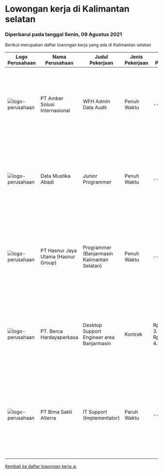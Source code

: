 
  # Lowongan kerja di Kalimantan selatan

  ### Diperbarui pada tanggal Senin, 09 Agustus 2021

  Berikut merupakan daftar lowongan kerja yang ada di Kalimantan selatan

  |Logo Perusahaan | Nama Perusahaan | Judul Pekerjaan | Jenis Pekerjaan | Gaji Pekerjaan | Lokasi | Deskripsi | Tanggal diunggah | Pranala |
  | -------------- | --------------- | --------------- | --------- | --------- | -------------- | ------- | ----------- | ----------- |
  |![logo-perusahaan](https://us.123rf.com/450wm/pavelstasevich/pavelstasevich1811/pavelstasevich181101027/112815900-stock-vector-no-image-available-icon-flat-vector.jpg?ver=6)|PT Amber Solusi Internasional|WFH Admin Data Audit|Penuh Waktu|---|Bali|Job Responsibilities: Data extraction, preparation, formula-calculation, formatting, cleaning up (this can be for item master data, pricing, customer...|Rabu, 04 Agustus 2021|https://www.jobstreet.co.id/id/job/wfh-admin-data-audit-3592720?token=0~3304ff13-098d-44c0-ad52-c3d75da1ddf5&sectionRank=1&jobId=jobstreet-id-job-3592720|
|![logo-perusahaan](https://image-service-cdn.seek.com.au/3e5fecba6d669c5692a95e963ae9050983e92375/ee4dce1061f3f616224767ad58cb2fc751b8d2dc)|Data Mustika Abadi|Junior Programmer|Penuh Waktu|---|Banjarmasin|Persyaratan: Menguasai JS,PHP, CSS Menguasai database Mssql Server &amp; MySql Mampu dan bisa dengan RadStudio 10.3 menjadi nilai plus Mampu dan bisa...|Selasa, 03 Agustus 2021|https://www.jobstreet.co.id/id/job/junior-programmer-3592100?token=0~3304ff13-098d-44c0-ad52-c3d75da1ddf5&sectionRank=2&jobId=jobstreet-id-job-3592100|
|![logo-perusahaan](https://image-service-cdn.seek.com.au/ce6f66b5ddea48c0961eddc201a535616844de99/ee4dce1061f3f616224767ad58cb2fc751b8d2dc)|PT Hasnur Jaya Utama (Hasnur Group)|Programmer (Banjarmasin Kalimantan Selatan)|Penuh Waktu|---|Banjarmasin|Job Descriptions:  Develops code and creates customized applications to enhance product based on business needs Investigates and resolves matters of...|Rabu, 04 Agustus 2021|https://www.jobstreet.co.id/id/job/programmer-banjarmasin-kalimantan-selatan-3592525?token=0~3304ff13-098d-44c0-ad52-c3d75da1ddf5&sectionRank=3&jobId=jobstreet-id-job-3592525|
|![logo-perusahaan](https://image-service-cdn.seek.com.au/0c900ac2b5b1a2cf9bee651ce5d069e68ff14c92/ee4dce1061f3f616224767ad58cb2fc751b8d2dc)|PT. Berca Hardayaperkasa|Desktop Support Engineer area Banjarmasin|Kontrak|Rp. 3.000.000-Rp. 4.200.000|Banjarmasin|Delivery the implementation and provide PC, Printer, and Networking. Analyze and diagnose technical issues and give fast problem resolution Technical...|Rabu, 04 Agustus 2021|https://www.jobstreet.co.id/id/job/desktop-support-engineer-area-banjarmasin-3592627?token=0~3304ff13-098d-44c0-ad52-c3d75da1ddf5&sectionRank=4&jobId=jobstreet-id-job-3592627|
|![logo-perusahaan](https://image-service-cdn.seek.com.au/3b449304b19b7a5909fe2d6166b69cb2e3dfc9ad/ee4dce1061f3f616224767ad58cb2fc751b8d2dc)|PT Bima Sakti Alterra|IT Support (Implementator)|Paruh Waktu|---|Kalimantan Selatan|Deskripsi pekerjaan: membantu mengumpulkan informasi pengguna wajib pajak. Membantu melakukan instalasi POS dan BimaPHR. Memastikan data terkirim ke...|Senin, 12 Juli 2021|https://www.jobstreet.co.id/id/job/it-support-implementator-3576731?token=0~3304ff13-098d-44c0-ad52-c3d75da1ddf5&sectionRank=5&jobId=jobstreet-id-job-3576731|


  [Kembali ke daftar lowongan kerja 🔙](../README.md#daftar-lowongan-kerja)
  